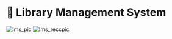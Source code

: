 # :blue_book: Library Management System
![lms_pic](https://github.com/aneesazc/library_management_system/assets/41589553/6b1905b9-e1b7-45b0-98e5-d5d6a16d915a)
![lms_reccpic](https://github.com/aneesazc/library_management_system/assets/41589553/a4b61454-c299-4400-8849-5cc0e3ef5bec)

